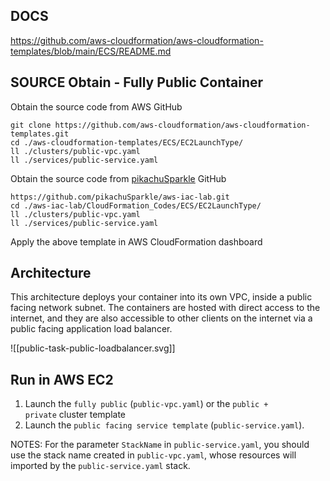 ## DOCS

https://github.com/aws-cloudformation/aws-cloudformation-templates/blob/main/ECS/README.md

## SOURCE Obtain - Fully Public Container

Obtain the source code from AWS GitHub
```
git clone https://github.com/aws-cloudformation/aws-cloudformation-templates.git
cd ./aws-cloudformation-templates/ECS/EC2LaunchType/
ll ./clusters/public-vpc.yaml
ll ./services/public-service.yaml
```

Obtain the source code from [pikachuSparkle](https://github.com/pikachuSparkle) GitHub
```
https://github.com/pikachuSparkle/aws-iac-lab.git
cd ./aws-iac-lab/CloudFormation_Codes/ECS/EC2LaunchType/
ll ./clusters/public-vpc.yaml
ll ./services/public-service.yaml
```

Apply the above template in AWS CloudFormation dashboard 

## Architecture

This architecture deploys your container into its own VPC, inside a public facing network subnet. The containers are hosted with direct access to the internet, and they are also accessible to other clients on the internet via a public facing application load balancer.

![[public-task-public-loadbalancer.svg]]

## Run in AWS EC2

1. Launch the `fully public` (`public-vpc.yaml`) or the `public + private` cluster template
2. Launch the `public facing service template` (`public-service.yaml`).

NOTES:
For the parameter `StackName` in `public-service.yaml`, you should use the stack name created in `public-vpc.yaml`, whose resources will imported by the  `public-service.yaml` stack.
